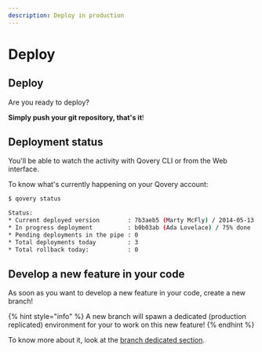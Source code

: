 ```yaml
---
description: Deploy in production
---
```


# Deploy

## Deploy

Are you ready to deploy?

**Simply push your git repository, that's it**!

## Deployment status

You'll be able to watch the activity with Qovery CLI or from the Web interface.

To know what's currently happening on your Qovery account:

```bash
$ qovery status

Status:
* Current deployed version        : 7b3aeb5 (Marty McFly) / 2014-05-13 02:56
* In progress deployment          : b0b03ab (Ada Lovelace) / 75% done
* Pending deployments in the pipe : 0
* Total deployments today         : 3
* Total rollback today:           : 0
```

## Develop a new feature in your code

As soon as you want to develop a new feature in your code, create a new branch!

{% hint style="info" %}
A new branch will spawn a dedicated \(production replicated\) environment for your to work on this new feature!
{% endhint %}

To know more about it, look at the [branch dedicated section](../extending-qovery/branches.md).

